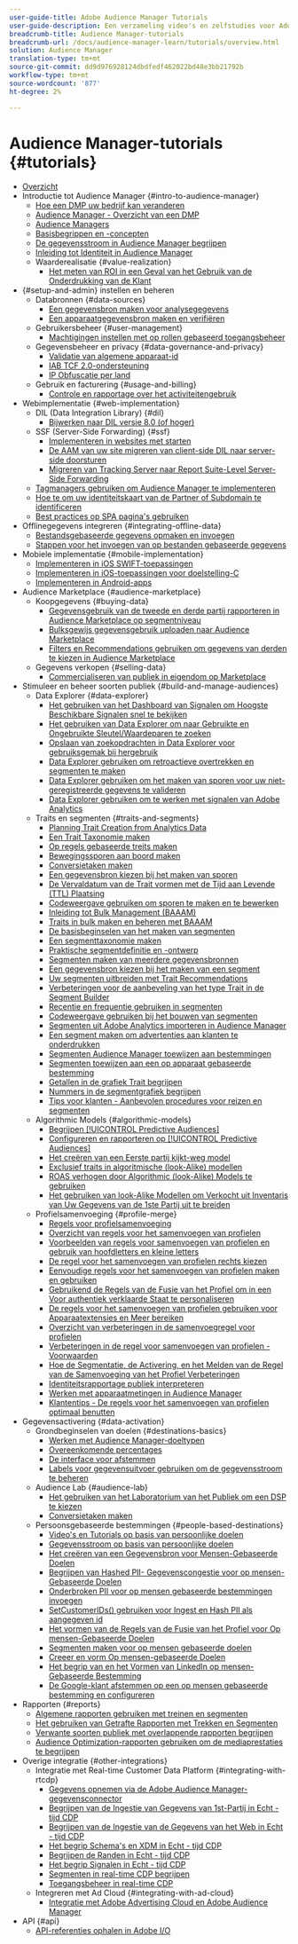 ```yaml
---
user-guide-title: Adobe Audience Manager Tutorials
user-guide-description: Een verzameling video's en zelfstudies voor Adobe Analytics.
breadcrumb-title: Audience Manager-tutorials
breadcrumb-url: /docs/audience-manager-learn/tutorials/overview.html
solution: Audience Manager
translation-type: tm+mt
source-git-commit: dd9d976928124dbdfedf462022bd48e3bb21792b
workflow-type: tm+mt
source-wordcount: '877'
ht-degree: 2%

---
```



# Audience Manager-tutorials {#tutorials}

+ [Overzicht](overview.md)
+ Introductie tot Audience Manager {#intro-to-audience-manager}
   + [Hoe een DMP uw bedrijf kan veranderen](intro-to-audience-manager/how-a-dmp-can-change-your-business.md)
   + [Audience Manager - Overzicht van een DMP](intro-to-audience-manager/audience-manager-overview-of-a-dmp.md)
   + [Audience Managers](intro-to-audience-manager/audience-manager-use-cases.md)
   + [Basisbegrippen en -concepten](intro-to-audience-manager/understanding-basic-terms-and-concepts-in-audience-manager.md)
   + [De gegevensstroom in Audience Manager begrijpen](intro-to-audience-manager/understanding-the-data-flow-in-audience-manager.md)
   + [Inleiding tot Identiteit in Audience Manager](intro-to-audience-manager/introduction-to-identity-in-audience-manager.md)
   + Waarderealisatie {#value-realization}
      + [Het meten van ROI in een Geval van het Gebruik van de Onderdrukking van de Klant](intro-to-audience-manager/value-realization/measuring-roi-in-a-customer-suppression-use-case.md)
+ {#setup-and-admin} instellen en beheren
   + Databronnen {#data-sources}
      + [Een gegevensbron maken voor analysegegevens](setup-and-admin/data-sources/create-a-data-source-for-analytics-data.md)
      + [Een apparaatgegevensbron maken en verifiëren](setup-and-admin/data-sources/creating-a-cross-device-data-source-and-authenticating.md)
   + Gebruikersbeheer {#user-management}
      + [Machtigingen instellen met op rollen gebaseerd toegangsbeheer](setup-and-admin/user-management/setting-permissions-with-role-based-access-control.md)
   + Gegevensbeheer en privacy {#data-governance-and-privacy}
      + [Validatie van algemene apparaat-id](setup-and-admin/data-governance-and-privacy/global-device-id-validation.md)
      + [IAB TCF 2.0-ondersteuning](setup-and-admin/data-governance-and-privacy/iab-tcf-support.md)
      + [IP Obfuscatie per land](setup-and-admin/data-governance-and-privacy/ip-obfuscation-by-country.md)
   + Gebruik en facturering {#usage-and-billing}
      + [Controle en rapportage over het activiteitengebruik](setup-and-admin/usage-and-billing/monitoring-and-reporting-on-activity-usage.md)
+ Webimplementatie {#web-implementation}
   + DIL (Data Integration Library) {#dil}
      + [Bijwerken naar DIL versie 8.0 (of hoger)](web-implementation/dil/updating-to-dil-version-8-0-or-greater.md)
   + SSF (Server-Side Forwarding) {#ssf}
      + [Implementeren in websites met starten](https://docs.adobe.com/content/help/en/experience-cloud/implementing-in-websites-with-launch/index.html)
      + [De AAM van uw site migreren van client-side DIL naar server-side doorsturen](web-implementation/ssf/migrating-your-site-implementation-from-client-side-dil-to-server-side-forwarding.md)
      + [Migreren van Tracking Server naar Report Suite-Level Server-Side Forwarding](web-implementation/ssf/migrating-from-tracking-server-to-report-suite-level-server-side-forwarding.md)
   + [Tagmanagers gebruiken om Audience Manager te implementeren](web-implementation/using-tag-managers-to-implement-audience-manager.md)
   + [Hoe te om uw identiteitskaart van de Partner of Subdomain te identificeren](web-implementation/how-to-identify-your-partner-id-or-subdomain.md)
   + [Best practices op SPA pagina&#39;s gebruiken](web-implementation/using-best-practices-on-spa-pages-when-sending-data-to-aam.md)
+ Offlinegegevens integreren {#integrating-offline-data}
   + [Bestandsgebaseerde gegevens opmaken en invoegen](integrating-offline-data/formatting-and-ingesting-file-based-data.md)
   + [Stappen voor het invoegen van op bestanden gebaseerde gegevens](integrating-offline-data/steps-for-ingesting-file-based-data.md)
+ Mobiele implementatie {#mobile-implementation}
   + [Implementeren in iOS SWIFT-toepassingen](https://docs.adobe.com/content/help/en/experience-cloud/implementing-in-mobile-ios-swift-apps-with-launch/index.html)
   + [Implementeren in iOS-toepassingen voor doelstelling-C](https://docs.adobe.com/content/help/en/experience-cloud/implementing-in-mobile-ios-objective-c-apps-with-launch/index.html)
   + [Implementeren in Android-apps](https://docs.adobe.com/content/help/en/experience-cloud/implementing-in-mobile-android-apps-with-launch/index.html)
+ Audience Marketplace {#audience-marketplace}
   + Koopgegevens {#buying-data}
      + [Gegevensgebruik van de tweede en derde partij rapporteren in Audience Marketplace op segmentniveau](audience-marketplace/buying-data/reporting-2nd-and-3rd-party-data-usage-in-the-audience-marketplace-at-the-segment-level.md)
      + [Bulksgewijs gegevensgebruik uploaden naar Audience Marketplace](audience-marketplace/buying-data/bulk-uploading-data-usage-into-the-audience-marketplace.md)
      + [Filters en Recommendations gebruiken om gegevens van derden te kiezen in Audience Marketplace](audience-marketplace/buying-data/using-filters-and-recommendations-to-choose-3rd-party-data-in-audience-marketplace.md)
   + Gegevens verkopen {#selling-data}
      + [Commercialiseren van publiek in eigendom op Marketplace](audience-marketplace/selling-data/commercialize-owned-audiences-on-marketplace.md)
+ Stimuleer en beheer soorten publiek {#build-and-manage-audiences}
   + Data Explorer {#data-explorer}
      + [Het gebruiken van het Dashboard van Signalen om Hoogste Beschikbare Signalen snel te bekijken](build-and-manage-audiences/data-explorer/using-the-signals-dashboard-to-quickly-view-top-available-signals.md)
      + [Het gebruiken van Data Explorer om naar Gebruikte en Ongebruikte Sleutel/Waardeparen te zoeken](build-and-manage-audiences/data-explorer/using-data-explorer-to-search-for-used-and-unused-key-value-pairs.md)
      + [Opslaan van zoekopdrachten in Data Explorer voor gebruiksgemak bij hergebruik](build-and-manage-audiences/data-explorer/saving-searches-in-data-explorer-for-convenience-in-re-use.md)
      + [Data Explorer gebruiken om retroactieve overtrekken en segmenten te maken](build-and-manage-audiences/data-explorer/using-data-explorer-to-create-retroactive-traits-and-segments.md)
      + [Data Explorer gebruiken om het maken van sporen voor uw niet-geregistreerde gegevens te valideren](build-and-manage-audiences/data-explorer/using-data-explorer-to-validate-trait-creation-for-your-onboarded-data.md)
      + [Data Explorer gebruiken om te werken met signalen van Adobe Analytics](build-and-manage-audiences/data-explorer/using-data-explorer-to-work-with-signals-coming-from-adobe-analytics.md)
   + Traits en segmenten {#traits-and-segments}
      + [Planning Trait Creation from Analytics Data](build-and-manage-audiences/traits-and-segments/planning-trait-creation-from-analytics-data.md)
      + [Een Trait Taxonomie maken](build-and-manage-audiences/traits-and-segments/creating-a-trait-taxonomy.md)
      + [Op regels gebaseerde treits maken](build-and-manage-audiences/traits-and-segments/creating-rule-based-traits.md)
      + [Bewegingssporen aan boord maken](build-and-manage-audiences/traits-and-segments/creating-onboarded-traits.md)
      + [Conversietaken maken](build-and-manage-audiences/traits-and-segments/creating-conversion-traits.md)
      + [Een gegevensbron kiezen bij het maken van sporen](build-and-manage-audiences/traits-and-segments/choosing-a-data-source-when-creating-traits.md)
      + [De Vervaldatum van de Trait vormen met de Tijd aan Levende (TTL) Plaatsing](build-and-manage-audiences/traits-and-segments/configuring-trait-expiration-with-the-time-to-live-ttl-setting.md)
      + [Codeweergave gebruiken om sporen te maken en te bewerken](build-and-manage-audiences/traits-and-segments/using-code-view-to-create-and-edit-traits.md)
      + [Inleiding tot Bulk Management (BAAAM)](build-and-manage-audiences/traits-and-segments/introduction-to-bulk-management-baaam.md)
      + [Traits in bulk maken en beheren met BAAAM](build-and-manage-audiences/traits-and-segments/creating-and-managing-traits-in-bulk-with-baaam.md)
      + [De basisbeginselen van het maken van segmenten](build-and-manage-audiences/traits-and-segments/the-basics-of-creating-segments.md)
      + [Een segmenttaxonomie maken](build-and-manage-audiences/traits-and-segments/creating-a-segment-taxonomy.md)
      + [Praktische segmentdefinitie en -ontwerp](build-and-manage-audiences/traits-and-segments/practical-segment-definition-and-creation.md)
      + [Segmenten maken van meerdere gegevensbronnen](build-and-manage-audiences/traits-and-segments/creating-segments-from-multiple-data-sources.md)
      + [Een gegevensbron kiezen bij het maken van een segment](build-and-manage-audiences/traits-and-segments/choosing-a-data-source-when-creating-a-segment.md)
      + [Uw segmenten uitbreiden met Trait Recommendations](build-and-manage-audiences/traits-and-segments/enhancing-your-segments-with-trait-recommendations.md)
      + [Verbeteringen voor de aanbeveling van het type Trait in de Segment Builder](build-and-manage-audiences/traits-and-segments/trait-recommendation-enhancements-in-the-segment-builder.md)
      + [Recentie en frequentie gebruiken in segmenten](build-and-manage-audiences/traits-and-segments/using-recency-and-frequency-in-segments.md)
      + [Codeweergave gebruiken bij het bouwen van segmenten](build-and-manage-audiences/traits-and-segments/using-code-view-when-building-segments.md)
      + [Segmenten uit Adobe Analytics importeren in Audience Manager](build-and-manage-audiences/traits-and-segments/import-aa-segments-into-aam.md)
      + [Een segment maken om advertenties aan klanten te onderdrukken](build-and-manage-audiences/traits-and-segments/building-a-segment-to-suppress-ads-to-customers.md)
      + [Segmenten Audience Manager toewijzen aan bestemmingen](build-and-manage-audiences/traits-and-segments/mapping-audience-manager-segments-to-destinations.md)
      + [Segmenten toewijzen aan een op apparaat gebaseerde bestemming](build-and-manage-audiences/traits-and-segments/mapping-segments-to-a-device-based-destination.md)
      + [Getallen in de grafiek Trait begrijpen](build-and-manage-audiences/traits-and-segments/understanding-numbers-in-the-trait-graph.md)
      + [Nummers in de segmentgrafiek begrijpen](build-and-manage-audiences/traits-and-segments/understanding-numbers-in-the-segment-graph.md)
      + [Tips voor klanten - Aanbevolen procedures voor reizen en segmenten](build-and-manage-audiences/traits-and-segments/customer-tips-traits-and-segments-best-practices.md)
   + Algorithmic Models {#algorithmic-models}
      + [Begrijpen  [!UICONTROL Predictive Audiences]](build-and-manage-audiences/algorithmic-models/understanding-predictive-audiences.md)
      + [Configureren en rapporteren op  [!UICONTROL Predictive Audiences]](build-and-manage-audiences/algorithmic-models/configure-and-report-on-predictive-audiences.md)
      + [Het creëren van een Eerste partij kijkt-weg model](build-and-manage-audiences/algorithmic-models/creating-a-first-party-look-alike-model.md)
      + [Exclusief traits in algoritmische (look-Alike) modellen](build-and-manage-audiences/algorithmic-models/excluding-traits-in-algorithmic-look-alike-models.md)
      + [ROAS verhogen door Algorithmic (look-Alike) Models te gebruiken](build-and-manage-audiences/algorithmic-models/increase-roas-by-using-algorithmic-look-alike-models.md)
      + [Het gebruiken van look-Alike Modellen om Verkocht uit Inventaris van Uw Gegevens van de 1ste Partij uit te breiden](build-and-manage-audiences/algorithmic-models/using-look-alike-models-to-extend-sold-out-inventory-from-your-1st-party-data.md)
   + Profielsamenvoeging {#profile-merge}
      + [Regels voor profielsamenvoeging](build-and-manage-audiences/profile-merge/profile-merge.md)
      + [Overzicht van regels voor het samenvoegen van profielen](build-and-manage-audiences/profile-merge/overview-of-profile-merge-rules.md)
      + [Voorbeelden van regels voor samenvoegen van profielen en gebruik van hoofdletters en kleine letters](build-and-manage-audiences/profile-merge/profile-merge-rule-examples-and-use-cases.md)
      + [De regel voor het samenvoegen van profielen rechts kiezen](build-and-manage-audiences/profile-merge/choosing-the-right-profile-merge-rule.md)
      + [Eenvoudige regels voor het samenvoegen van profielen maken en gebruiken](build-and-manage-audiences/profile-merge/creating-and-using-simple-profile-merge-rules.md)
      + [Gebruikend de Regels van de Fusie van het Profiel om in een Voor authentiek verklaarde Staat te personaliseren](build-and-manage-audiences/profile-merge/using-profile-merge-rules-to-personalize-in-an-authenticated-state.md)
      + [De regels voor het samenvoegen van profielen gebruiken voor Apparaatextensies en Meer bereiken](build-and-manage-audiences/profile-merge/using-profile-merge-rules-for-device-extension-and-increased-reach.md)
      + [Overzicht van verbeteringen in de samenvoegregel voor profielen](build-and-manage-audiences/profile-merge/overview-of-profile-merge-rule-enhancements.md)
      + [Verbeteringen in de regel voor samenvoegen van profielen - Voorwaarden](build-and-manage-audiences/profile-merge/profile-merge-rule-enhancements-pre-requisites.md)
      + [Hoe de Segmentatie, de Activering, en het Melden van de Regel van de Samenvoeging van het Profiel Verbeteringen](build-and-manage-audiences/profile-merge/how-profile-merge-rule-enhancements-impact-segmentation-activation-and-reporting.md)
      + [Identiteitsrapportage publiek interpreteren](build-and-manage-audiences/profile-merge/interpret-audience-identity-reporting.md)
      + [Werken met apparaatmetingen in Audience Manager](build-and-manage-audiences/profile-merge/understanding-cross-device-metrics-in-audience-manager.md)
      + [Klantentips - De regels voor het samenvoegen van profielen optimaal benutten](build-and-manage-audiences/profile-merge/customer-tips-getting-the-most-out-of-profile-merge-rules.md)
+ Gegevensactivering {#data-activation}
   + Grondbeginselen van doelen {#destinations-basics}
      + [Werken met Audience Manager-doeltypen](data-activation/destinations-basics/understanding-audience-manager-destination-types.md)
      + [Overeenkomende percentages](data-activation/destinations-basics/understanding-match-rates.md)
      + [De interface voor afstemmen](data-activation/destinations-basics/understanding-the-match-rate-interface-in-audience-manager.md)
      + [Labels voor gegevensuitvoer gebruiken om de gegevensstroom te beheren](data-activation/destinations-basics/using-data-export-labels-to-control-data-flow.md)
   + Audience Lab {#audience-lab}
      + [Het gebruiken van het Laboratorium van het Publiek om een DSP te kiezen](data-activation/audience-lab/using-audience-lab-to-choose-a-dsp.md)
      + [Conversietaken maken](build-and-manage-audiences/traits-and-segments/creating-conversion-traits.md)
   + Persoonsgebaseerde bestemmingen {#people-based-destinations}
      + [Video&#39;s en Tutorials op basis van persoonlijke doelen](data-activation/people-based-destinations/pbd.md)
      + [Gegevensstroom op basis van persoonlijke doelen](data-activation/people-based-destinations/people-based-destinations-data-flow.md)
      + [Het creëren van een Gegevensbron voor Mensen-Gebaseerde Doelen](data-activation/people-based-destinations/creating-a-data-source-for-people-based-destinations.md)
      + [Begrijpen van Hashed PII- Gegevenscongestie voor op mensen-Gebaseerde Doelen](data-activation/people-based-destinations/understanding-hashed-pii-data-ingestion-for-people-based-destinations.md)
      + [Onderbroken PII voor op mensen gebaseerde bestemmingen invoegen](data-activation/people-based-destinations/ingesting-hashed-pii-for-people-based-destinations.md)
      + [SetCustomerIDs() gebruiken voor Ingest en Hash PII als aangegeven id](data-activation/people-based-destinations/using-setcustomerids-to-ingest-and-hash-pii-as-a-declared-id.md)
      + [Het vormen van de Regels van de Fusie van het Profiel voor Op mensen-Gebaseerde Doelen](data-activation/people-based-destinations/configuring-profile-merge-rules-for-people-based-destinations.md)
      + [Segmenten maken voor op mensen gebaseerde doelen](data-activation/people-based-destinations/creating-segments-for-people-based-destinations.md)
      + [Creeer en vorm Op mensen-gebaseerde Doelen](data-activation/people-based-destinations/create-and-configure-people-based-destinations.md)
      + [Het begrip van en het Vormen van LinkedIn op mensen-Gebaseerde Bestemming](data-activation/people-based-destinations/understanding-and-configuring-the-linkedin-pbd.md)
      + [De Google-klant afstemmen op een op mensen gebaseerde bestemming en configureren](data-activation/people-based-destinations/understanding-and-configuring-the-google-customer-match-pbd.md)
+ Rapporten {#reports}
   + [Algemene rapporten gebruiken met treinen en segmenten](reports/using-general-reports-with-traits-and-segments.md)
   + [Het gebruiken van Getrafte Rapporten met Trekken en Segmenten](reports/using-trended-reports-with-traits-and-segments.md)
   + [Verwante soorten publiek met overlappende rapporten begrijpen](reports/understand-related-audiences-with-overlap-reports.md)
   + [Audience Optimization-rapporten gebruiken om de mediaprestaties te begrijpen](reports/using-audience-optimization-reports-to-understand-media-performance.md)
+ Overige integratie {#other-integrations}
   + Integratie met Real-time Customer Data Platform {#integrating-with-rtcdp}
      + [Gegevens opnemen via de Adobe Audience Manager-gegevensconnector](https://experienceleague.adobe.com/docs/platform-learn/tutorials/sources/ingest-data-from-aam.html?lang=en#sources)
      + [Begrijpen van de Ingestie van Gegevens van 1st-Partij in Echt - tijd CDP](other-integrations/integrating-with-rtcdp/rtcdp-1pd-ingestion-for-aam-users.md)
      + [Begrijpen van de Ingestie van de Gegevens van het Web in Echt - tijd CDP](other-integrations/integrating-with-rtcdp/rtcdp-web-ingestion-for-aam-users.md)
      + [Het begrip Schema&#39;s en XDM in Echt - tijd CDP](other-integrations/integrating-with-rtcdp/rtcdp-schemas-xdm-for-aam-users.md)
      + [Begrijpen de Randen in Echt - tijd CDP](other-integrations/integrating-with-rtcdp/rtcdp-traits-for-aam-users.md)
      + [Het begrip Signalen in Echt - tijd CDP](other-integrations/integrating-with-rtcdp/rtcdp-signals-for-aam-users.md)
      + [Segmenten in real-time CDP begrijpen](other-integrations/integrating-with-rtcdp/rtcdp-segments-for-aam-users.md)
      + [Toegangsbeheer in real-time CDP](other-integrations/integrating-with-rtcdp/rtcdp-access-control-for-aam-users.md)
   + Integreren met Ad Cloud {#integrating-with-ad-cloud}
      + [Integratie met Adobe Advertising Cloud en Adobe Audience Manager](other-integrations/integrating-with-ad-cloud/advertising-cloud-and-audience-manager-integration.md)
+ API {#api}
   + [API-referenties ophalen in Adobe I/O](api/retrieve-api-credentials-in-adobe-io.md)
